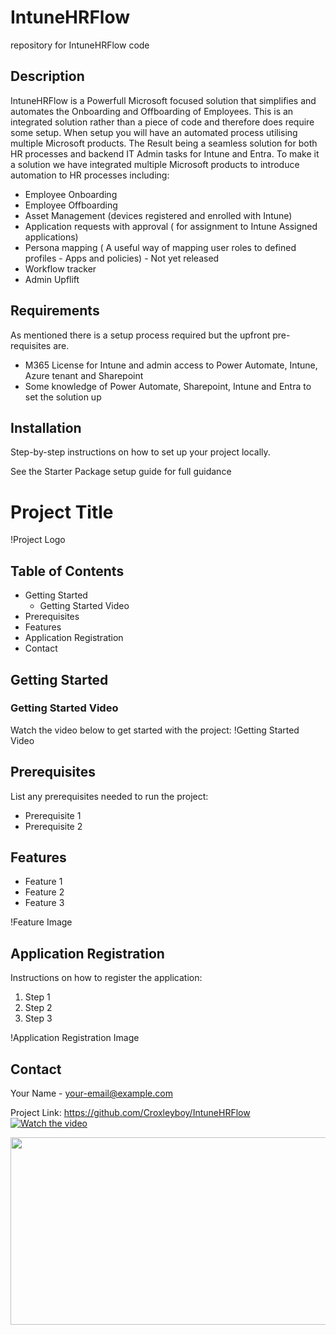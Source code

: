 # IntuneHRFlow
repository for IntuneHRFlow code

## Description

IntuneHRFlow is a Powerfull Microsoft focused solution that simplifies and automates the Onboarding and Offboarding of Employees.
This is an integrated solution rather than a piece of code and therefore does require some setup. When setup you will have an automated process utilising multiple Microsoft products. The Result being a seamless solution for both HR processes and backend IT Admin tasks for Intune and Entra. To make it a solution we have integrated multiple Microsoft products to introduce automation to HR processes including:
- Employee Onboarding
- Employee Offboarding
- Asset Management (devices registered and enrolled with Intune)
- Application requests with approval ( for assignment to Intune Assigned applications)
- Persona mapping ( A useful way of mapping user roles to defined profiles - Apps and policies) - Not yet released
- Workflow tracker
- Admin Upflift

## Requirements

As mentioned there is a setup process required but the upfront pre-requisites are. 
- M365 License for Intune and admin access to Power Automate, Intune, Azure tenant and Sharepoint
- Some knowledge of Power Automate, Sharepoint, Intune and Entra to set the solution up

## Installation

Step-by-step instructions on how to set up your project locally.

See the Starter Package setup guide for full guidance

# Project Title

!Project Logo

## Table of Contents
- Getting Started
  - Getting Started Video
- Prerequisites
- Features
- Application Registration
- Contact

## Getting Started

### Getting Started Video
Watch the video below to get started with the project:
!Getting Started Video

## Prerequisites
List any prerequisites needed to run the project:
- Prerequisite 1
- Prerequisite 2

## Features
- Feature 1
- Feature 2
- Feature 3

!Feature Image

## Application Registration
Instructions on how to register the application:
1. Step 1
2. Step 2
3. Step 3

!Application Registration Image

## Contact
Your Name - your-email@example.com

Project Link: https://github.com/Croxleyboy/IntuneHRFlow
[![Watch the video](https://img.youtube.com/vi/Rv_3PA2kSfo&t/hqdefault.jpg)](https://www.youtube.com/embed/Rv_3PA2kSfo&t)

[<img src="https://img.youtube.com/vi/Rv_3PA2kSfo&t=11s/hqdefault.jpg" width="600" height="300"
/>](https://www.youtube.com/embed/Rv_3PA2kSfo&t=11s)

